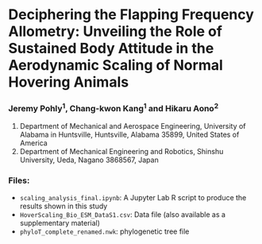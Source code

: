 # Deciphering the Flapping Frequency Allometry: Unveiling the Role of Sustained Body Attitude in the Aerodynamic Scaling of Normal Hovering Animals

### Jeremy Pohly<sup>1</sup>, Chang-kwon Kang<sup>1</sup> and Hikaru Aono<sup>2</sup>

1. Department of Mechanical and Aerospace Engineering, University of Alabama in Huntsville, Huntsville, Alabama 35899, United States of America
2. Department of Mechanical Engineering and Robotics, Shinshu University, Ueda, Nagano 3868567, Japan

### Files:
- `scaling_analysis_final.ipynb`: A Jupyter Lab R script to produce the results shown in this study
- `HoverScaling_Bio_ESM_DataS1.csv`: Data file (also available as a supplementary material)
- `phyloT_complete_renamed.nwk`: phylogenetic tree file




